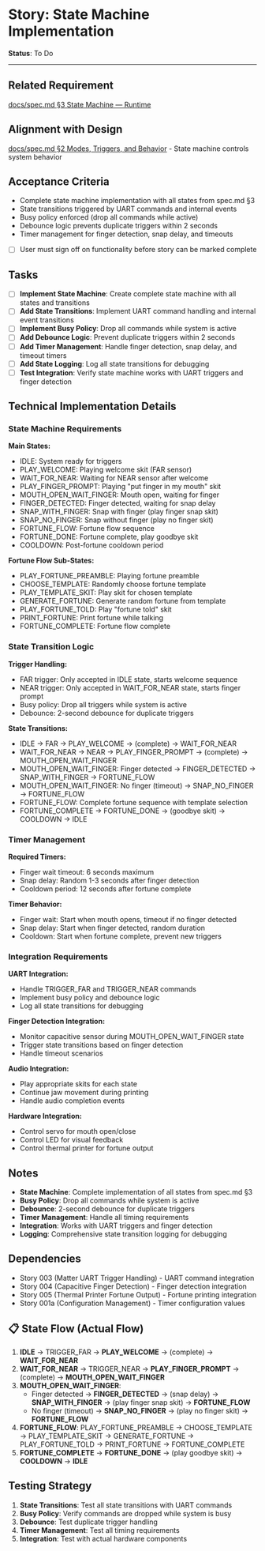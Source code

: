 # Story: State Machine Implementation

**Status**: To Do

---

## Related Requirement
[docs/spec.md §3 State Machine — Runtime](../spec.md#3-state-machine-runtime)

## Alignment with Design
[docs/spec.md §2 Modes, Triggers, and Behavior](../spec.md#2-modes-triggers-and-behavior) - State machine controls system behavior

## Acceptance Criteria
- Complete state machine implementation with all states from spec.md §3
- State transitions triggered by UART commands and internal events
- Busy policy enforced (drop all commands while active)
- Debounce logic prevents duplicate triggers within 2 seconds
- Timer management for finger detection, snap delay, and timeouts
- [ ] User must sign off on functionality before story can be marked complete

## Tasks
- [ ] **Implement State Machine**: Create complete state machine with all states and transitions
- [ ] **Add State Transitions**: Implement UART command handling and internal event transitions
- [ ] **Implement Busy Policy**: Drop all commands while system is active
- [ ] **Add Debounce Logic**: Prevent duplicate triggers within 2 seconds
- [ ] **Add Timer Management**: Handle finger detection, snap delay, and timeout timers
- [ ] **Add State Logging**: Log all state transitions for debugging
- [ ] **Test Integration**: Verify state machine works with UART triggers and finger detection

## Technical Implementation Details

### State Machine Requirements

**Main States:**
- IDLE: System ready for triggers
- PLAY_WELCOME: Playing welcome skit (FAR sensor)
- WAIT_FOR_NEAR: Waiting for NEAR sensor after welcome
- PLAY_FINGER_PROMPT: Playing "put finger in my mouth" skit
- MOUTH_OPEN_WAIT_FINGER: Mouth open, waiting for finger
- FINGER_DETECTED: Finger detected, waiting for snap delay
- SNAP_WITH_FINGER: Snap with finger (play finger snap skit)
- SNAP_NO_FINGER: Snap without finger (play no finger skit)
- FORTUNE_FLOW: Fortune flow sequence
- FORTUNE_DONE: Fortune complete, play goodbye skit
- COOLDOWN: Post-fortune cooldown period

**Fortune Flow Sub-States:**
- PLAY_FORTUNE_PREAMBLE: Playing fortune preamble
- CHOOSE_TEMPLATE: Randomly choose fortune template
- PLAY_TEMPLATE_SKIT: Play skit for chosen template
- GENERATE_FORTUNE: Generate random fortune from template
- PLAY_FORTUNE_TOLD: Play "fortune told" skit
- PRINT_FORTUNE: Print fortune while talking
- FORTUNE_COMPLETE: Fortune flow complete

### State Transition Logic

**Trigger Handling:**
- FAR trigger: Only accepted in IDLE state, starts welcome sequence
- NEAR trigger: Only accepted in WAIT_FOR_NEAR state, starts finger prompt
- Busy policy: Drop all triggers while system is active
- Debounce: 2-second debounce for duplicate triggers

**State Transitions:**
- IDLE → FAR → PLAY_WELCOME → (complete) → WAIT_FOR_NEAR
- WAIT_FOR_NEAR → NEAR → PLAY_FINGER_PROMPT → (complete) → MOUTH_OPEN_WAIT_FINGER
- MOUTH_OPEN_WAIT_FINGER: Finger detected → FINGER_DETECTED → SNAP_WITH_FINGER → FORTUNE_FLOW
- MOUTH_OPEN_WAIT_FINGER: No finger (timeout) → SNAP_NO_FINGER → FORTUNE_FLOW
- FORTUNE_FLOW: Complete fortune sequence with template selection
- FORTUNE_COMPLETE → FORTUNE_DONE → (goodbye skit) → COOLDOWN → IDLE

### Timer Management

**Required Timers:**
- Finger wait timeout: 6 seconds maximum
- Snap delay: Random 1-3 seconds after finger detection
- Cooldown period: 12 seconds after fortune complete

**Timer Behavior:**
- Finger wait: Start when mouth opens, timeout if no finger detected
- Snap delay: Start when finger detected, random duration
- Cooldown: Start when fortune complete, prevent new triggers

### Integration Requirements

**UART Integration:**
- Handle TRIGGER_FAR and TRIGGER_NEAR commands
- Implement busy policy and debounce logic
- Log all state transitions for debugging

**Finger Detection Integration:**
- Monitor capacitive sensor during MOUTH_OPEN_WAIT_FINGER state
- Trigger state transitions based on finger detection
- Handle timeout scenarios

**Audio Integration:**
- Play appropriate skits for each state
- Continue jaw movement during printing
- Handle audio completion events

**Hardware Integration:**
- Control servo for mouth open/close
- Control LED for visual feedback
- Control thermal printer for fortune output

## Notes
- **State Machine**: Complete implementation of all states from spec.md §3
- **Busy Policy**: Drop all commands while system is active
- **Debounce**: 2-second debounce for duplicate triggers
- **Timer Management**: Handle all timing requirements
- **Integration**: Works with UART triggers and finger detection
- **Logging**: Comprehensive state transition logging for debugging

## Dependencies
- Story 003 (Matter UART Trigger Handling) - UART command integration
- Story 004 (Capacitive Finger Detection) - Finger detection integration
- Story 005 (Thermal Printer Fortune Output) - Fortune printing integration
- Story 001a (Configuration Management) - Timer configuration values

## **📋 State Flow (Actual Flow)**

1. **IDLE** → TRIGGER_FAR → **PLAY_WELCOME** → (complete) → **WAIT_FOR_NEAR**
2. **WAIT_FOR_NEAR** → TRIGGER_NEAR → **PLAY_FINGER_PROMPT** → (complete) → **MOUTH_OPEN_WAIT_FINGER**
3. **MOUTH_OPEN_WAIT_FINGER**:
   - Finger detected → **FINGER_DETECTED** → (snap delay) → **SNAP_WITH_FINGER** → (play finger snap skit) → **FORTUNE_FLOW**
   - No finger (timeout) → **SNAP_NO_FINGER** → (play no finger skit) → **FORTUNE_FLOW**
4. **FORTUNE_FLOW**: PLAY_FORTUNE_PREAMBLE → CHOOSE_TEMPLATE → PLAY_TEMPLATE_SKIT → GENERATE_FORTUNE → PLAY_FORTUNE_TOLD → PRINT_FORTUNE → FORTUNE_COMPLETE
5. **FORTUNE_COMPLETE** → **FORTUNE_DONE** → (play goodbye skit) → **COOLDOWN** → **IDLE**

## Testing Strategy
1. **State Transitions**: Test all state transitions with UART commands
2. **Busy Policy**: Verify commands are dropped while system is busy
3. **Debounce**: Test duplicate trigger handling
4. **Timer Management**: Test all timing requirements
5. **Integration**: Test with actual hardware components
